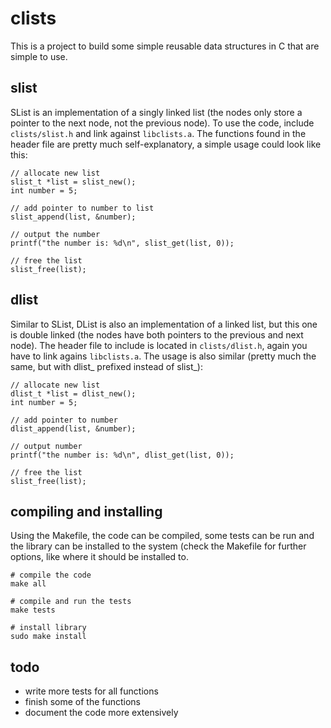 clists
======

This is a project to build some simple reusable data structures in C that are simple to use.

slist
-----

SList is an implementation of a singly linked list (the nodes only store a pointer to the next node, not the previous node). To use the code, include `clists/slist.h` and link against `libclists.a`. The functions found in the header file are pretty much self-explanatory, a simple usage could look like this:

    // allocate new list
    slist_t *list = slist_new();
    int number = 5;
    
    // add pointer to number to list
    slist_append(list, &number);
    
    // output the number
    printf("the number is: %d\n", slist_get(list, 0));
    
    // free the list
    slist_free(list);

dlist
-----

Similar to SList, DList is also an implementation of a linked list, but this one is double linked (the nodes have both pointers to the previous and next node). The header file to include is located in `clists/dlist.h`, again you have to link agains `libclists.a`. The usage is also similar (pretty much the same, but with dlist_ prefixed instead of slist_):

    // allocate new list
    dlist_t *list = dlist_new();
    int number = 5;
    
    // add pointer to number
    dlist_append(list, &number);
    
    // output number
    printf("the number is: %d\n", dlist_get(list, 0));
    
    // free the list
    slist_free(list);

compiling and installing
------------------------

Using the Makefile, the code can be compiled, some tests can be run and the library can be installed to the system (check the Makefile
for further options, like where it should be installed to. 

    # compile the code
    make all
    
    # compile and run the tests
    make tests
    
    # install library
    sudo make install

todo
----

 - write more tests for all functions
 - finish some of the functions
 - document the code more extensively
